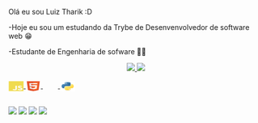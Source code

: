 Olá eu sou Luiz Tharik :D

-Hoje eu sou um estudando da Trybe de Desenvenvolvedor de software web 😁

-Estudante de Engenharia de sofware 📖📕

<div align="center">
  <a href="https://github.com/Thariklz">
  <img height="180em" src="https://github-readme-stats.vercel.app/api?username=Thariklz&show_icons=true&theme=dracula&include_all_commits=true&count_private=true"/>
  <img height="180em" src="https://github-readme-stats.vercel.app/api/top-langs/?username=Thariklz&layout=compact&langs_count=7&theme=dracula"/>
</div>

<div style="display: inline_block"><br>
  <img align="center" alt="luiz-Js" height="20" width="30" src="https://raw.githubusercontent.com/devicons/devicon/master/icons/javascript/javascript-plain.svg">
  <img align="center" alt="luiz-HTML" height="20" width="30" src="https://raw.githubusercontent.com/devicons/devicon/master/icons/html5/html5-original.svg">
  <img align="center" alt="luiz-CSS" height="00" width="30" src="https://raw.githubusercontent.com/devicons/devicon/master/icons/css3/css3-original.svg">
  <img align="center" alt="luiz-Python" height="20" width="30" src="https://raw.githubusercontent.com/devicons/devicon/master/icons/python/python-original.svg">
</div>

##
<div>
  <a href="https://www.instagram.com/luiztharik/" target="_blank"><img src="https://img.shields.io/badge/-Instagram-%23E4405F?style=for-the-badge&logo=instagram&logoColor=white" target="_blank"></a>
<a href="https://api.whatsapp.com/send?1=ptBR&phone=5531982367329"><img src="https://img.shields.io/badge/WhatsApp-25D366?style=for-the-badge&logo=whatsapp&logoColor=white" target="_blank"></a>
  <a href = "https://mail.google.com/mail/u/0/#inbox"><img src="https://img.shields.io/badge/-Gmail-%23333?style=for-the-badge&logo=gmail&logoColor=white" target="_blank"></a>
  <a href="https://linkedin.com/in/luiz-tharik-990821204" target="_blank"><img src="https://img.shields.io/badge/-LinkedIn-%230077B5?style=for-the-badge&logo=linkedin&logoColor=white" target="_blank"></a> 

 </div>
